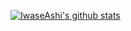 [![IwaseAshi's github stats](https://github-readme-stats.vercel.app/api?username=iwaseasahi)](https://github.com/anuraghazra/github-readme-stats)
